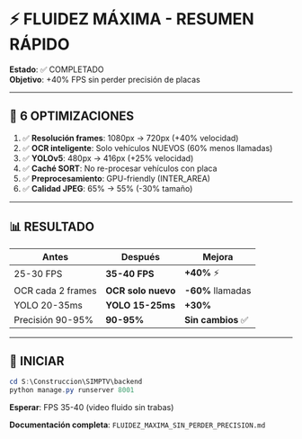 # ⚡ FLUIDEZ MÁXIMA - RESUMEN RÁPIDO

**Estado**: ✅ COMPLETADO  
**Objetivo**: +40% FPS sin perder precisión de placas

---

## 🎯 6 OPTIMIZACIONES

1. ✅ **Resolución frames**: 1080px → 720px (+40% velocidad)
2. ✅ **OCR inteligente**: Solo vehículos NUEVOS (60% menos llamadas)
3. ✅ **YOLOv5**: 480px → 416px (+25% velocidad)
4. ✅ **Caché SORT**: No re-procesar vehículos con placa
5. ✅ **Preprocesamiento**: GPU-friendly (INTER_AREA)
6. ✅ **Calidad JPEG**: 65% → 55% (-30% tamaño)

---

## 📊 RESULTADO

| Antes | Después | Mejora |
|-------|---------|--------|
| 25-30 FPS | **35-40 FPS** | **+40%** ⚡ |
| OCR cada 2 frames | **OCR solo nuevo** | **-60%** llamadas |
| YOLO 20-35ms | **YOLO 15-25ms** | **+30%** |
| Precisión 90-95% | **90-95%** | **Sin cambios** ✅ |

---

## 🚀 INICIAR

```powershell
cd S:\Construccion\SIMPTV\backend
python manage.py runserver 8001
```

**Esperar**: FPS 35-40 (video fluido sin trabas)

**Documentación completa**: `FLUIDEZ_MAXIMA_SIN_PERDER_PRECISION.md`
